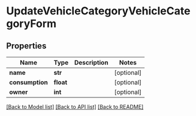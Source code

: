# UpdateVehicleCategoryVehicleCategoryForm

## Properties
Name | Type | Description | Notes
------------ | ------------- | ------------- | -------------
**name** | **str** |  | [optional] 
**consumption** | **float** |  | [optional] 
**owner** | **int** |  | [optional] 

[[Back to Model list]](../README.md#documentation-for-models) [[Back to API list]](../README.md#documentation-for-api-endpoints) [[Back to README]](../README.md)

